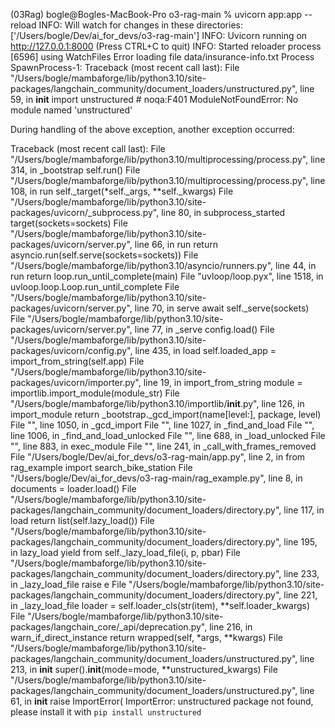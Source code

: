 (03Rag) bogle@Bogles-MacBook-Pro o3-rag-main % uvicorn app:app --reload
INFO: Will watch for changes in these directories: ['/Users/bogle/Dev/ai_for_devs/o3-rag-main']
INFO: Uvicorn running on http://127.0.0.1:8000 (Press CTRL+C to quit)
INFO: Started reloader process [6596] using WatchFiles
Error loading file data/insurance-info.txt
Process SpawnProcess-1:
Traceback (most recent call last):
File "/Users/bogle/mambaforge/lib/python3.10/site-packages/langchain_community/document_loaders/unstructured.py", line 59, in **init**
import unstructured # noqa:F401
ModuleNotFoundError: No module named 'unstructured'

During handling of the above exception, another exception occurred:

Traceback (most recent call last):
File "/Users/bogle/mambaforge/lib/python3.10/multiprocessing/process.py", line 314, in \_bootstrap
self.run()
File "/Users/bogle/mambaforge/lib/python3.10/multiprocessing/process.py", line 108, in run
self.\_target(*self.\_args, **self.\_kwargs)
File "/Users/bogle/mambaforge/lib/python3.10/site-packages/uvicorn/\_subprocess.py", line 80, in subprocess_started
target(sockets=sockets)
File "/Users/bogle/mambaforge/lib/python3.10/site-packages/uvicorn/server.py", line 66, in run
return asyncio.run(self.serve(sockets=sockets))
File "/Users/bogle/mambaforge/lib/python3.10/asyncio/runners.py", line 44, in run
return loop.run_until_complete(main)
File "uvloop/loop.pyx", line 1518, in uvloop.loop.Loop.run_until_complete
File "/Users/bogle/mambaforge/lib/python3.10/site-packages/uvicorn/server.py", line 70, in serve
await self.\_serve(sockets)
File "/Users/bogle/mambaforge/lib/python3.10/site-packages/uvicorn/server.py", line 77, in \_serve
config.load()
File "/Users/bogle/mambaforge/lib/python3.10/site-packages/uvicorn/config.py", line 435, in load
self.loaded_app = import_from_string(self.app)
File "/Users/bogle/mambaforge/lib/python3.10/site-packages/uvicorn/importer.py", line 19, in import_from_string
module = importlib.import_module(module_str)
File "/Users/bogle/mambaforge/lib/python3.10/importlib/**init**.py", line 126, in import_module
return \_bootstrap.\_gcd_import(name[level:], package, level)
File "<frozen importlib._bootstrap>", line 1050, in \_gcd_import
File "<frozen importlib._bootstrap>", line 1027, in \_find_and_load
File "<frozen importlib._bootstrap>", line 1006, in \_find_and_load_unlocked
File "<frozen importlib._bootstrap>", line 688, in \_load_unlocked
File "<frozen importlib._bootstrap_external>", line 883, in exec_module
File "<frozen importlib._bootstrap>", line 241, in \_call_with_frames_removed
File "/Users/bogle/Dev/ai_for_devs/o3-rag-main/app.py", line 2, in <module>
from rag_example import search_bike_station
File "/Users/bogle/Dev/ai_for_devs/o3-rag-main/rag_example.py", line 8, in <module>
documents = loader.load()
File "/Users/bogle/mambaforge/lib/python3.10/site-packages/langchain_community/document_loaders/directory.py", line 117, in load
return list(self.lazy_load())
File "/Users/bogle/mambaforge/lib/python3.10/site-packages/langchain_community/document_loaders/directory.py", line 195, in lazy_load
yield from self.\_lazy_load_file(i, p, pbar)
File "/Users/bogle/mambaforge/lib/python3.10/site-packages/langchain_community/document_loaders/directory.py", line 233, in \_lazy_load_file
raise e
File "/Users/bogle/mambaforge/lib/python3.10/site-packages/langchain_community/document_loaders/directory.py", line 221, in \_lazy_load_file
loader = self.loader_cls(str(item), **self.loader_kwargs)
File "/Users/bogle/mambaforge/lib/python3.10/site-packages/langchain_core/\_api/deprecation.py", line 216, in warn_if_direct_instance
return wrapped(self, *args, **kwargs)
File "/Users/bogle/mambaforge/lib/python3.10/site-packages/langchain_community/document_loaders/unstructured.py", line 213, in **init**
super().**init**(mode=mode, **unstructured_kwargs)
File "/Users/bogle/mambaforge/lib/python3.10/site-packages/langchain_community/document_loaders/unstructured.py", line 61, in **init**
raise ImportError(
ImportError: unstructured package not found, please install it with `pip install unstructured`
